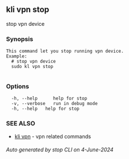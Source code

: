 ## kli vpn stop

stop vpn device

### Synopsis

```
This command let you stop running vpn device.
Example:
  # stop vpn device
  sudo kl vpn stop
	
```

### Options

```
  -h, --help      help for stop
  -v, --verbose   run in debug mode
  -h, --help   help for stop
```

### SEE ALSO

* [kli vpn](kli_vpn.md)  - vpn related commands

###### Auto generated by stop CLI on 4-June-2024
